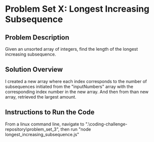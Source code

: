 # Problem Set X: Longest Increasing Subsequence

## Problem Description

Given an unsorted array of integers, find the length of the longest increasing subsequence.

## Solution Overview

I created a new array where each index corresponds to the number of subsequences initiated from the "inputNumbers" array with the corresponding index number in the new array. And then from than new array, retrieved the largest amount.

## Instructions to Run the Code

From a linux command line, navigate to ".\coding-challenge-repository\problem_set_3", then run "node longest_increasing_subsequence.js"
